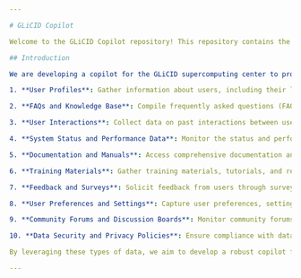```yaml
---

# GLiCID Copilot

Welcome to the GLiCID Copilot repository! This repository contains the code for developing a copilot for the GLiCID supercomputing center to provide user support.

## Introduction

We are developing a copilot for the GLiCID supercomputing center to provide user support. To ensure its effectiveness, we need various types of data to assist users efficiently. Here are some types of data we are gathering:

1. **User Profiles**: Gather information about users, including their level of expertise, research interests, and any specific requirements they might have.

2. **FAQs and Knowledge Base**: Compile frequently asked questions (FAQs) and build a knowledge base containing information about common issues, troubleshooting steps, and best practices.

3. **User Interactions**: Collect data on past interactions between users and support staff, including inquiries, issues reported, and resolutions provided.

4. **System Status and Performance Data**: Monitor the status and performance metrics of the supercomputing system to detect any issues or anomalies that users might encounter.

5. **Documentation and Manuals**: Access comprehensive documentation and manuals related to the supercomputing environment, software tools, programming languages, and best practices.

6. **Training Materials**: Gather training materials, tutorials, and resources to help users improve their skills and make the most of the supercomputing resources available to them.

7. **Feedback and Surveys**: Solicit feedback from users through surveys or feedback forms to understand their experiences, preferences, and areas where they need assistance or improvement.

8. **User Preferences and Settings**: Capture user preferences, settings, and configurations to personalize the support experience and tailor recommendations accordingly.

9. **Community Forums and Discussion Boards**: Monitor community forums and discussion boards where users exchange ideas, ask questions, and seek assistance from their peers.

10. **Data Security and Privacy Policies**: Ensure compliance with data security and privacy policies when collecting and handling user data, and implement appropriate safeguards to protect sensitive information.

By leveraging these types of data, we aim to develop a robust copilot for the GLiCID supercomputing center that provides timely and accurate support to users, enhances their overall experience, and fosters a collaborative and productive research environment.

---
```


